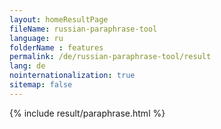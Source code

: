 ```yaml
---
layout: homeResultPage
fileName: russian-paraphrase-tool
language: ru
folderName : features
permalink: /de/russian-paraphrase-tool/result
lang: de
nointernationalization: true
sitemap: false
---
```

{% include result/paraphrase.html %}

<script src="/js/result/paraprashing.js" data-foldername="{{page.folderName}}" data-lang="{{page.lang}}"></script>